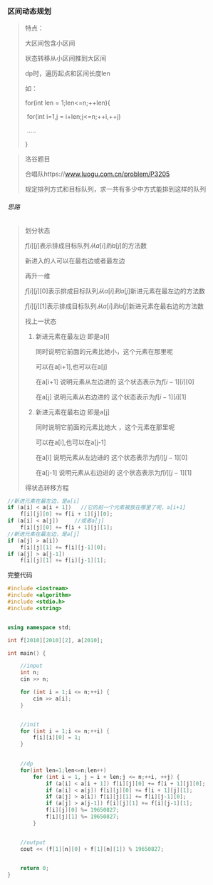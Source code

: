 ### 区间动态规划

> 特点：
>
> 大区间包含小区间
>
> 状态转移从小区间推到大区间
>
> dp时，遍历起点和区间长度len
>
> 如：
>
> for(int len = 1;len<=n;++len){
>
> ​	for(int i=1,j = i+len;j<=n;++i,++j)
>
> ​			.....
>
> }



> 洛谷题目
>
> 合唱队https://www.luogu.com.cn/problem/P3205
>
> 规定排列方式和目标队列，求一共有多少中方式能排到这样的队列



###### 思路

> 划分状态
>
> $f[i][j]$表示排成目标队列$从a[i]到a[j]$的方法数
>
> 新进入的人可以在最右边或者最左边
>
> 再升一维
>
> $f[i][j][0]$表示排成目标队列$从a[i]到a[j]$新进元素在最左边的方法数
>
> $f[i][j][1]$表示排成目标队列$从a[i]到a[j]$新进元素在最右边的方法数
>
> 找上一状态
>
> 1. 新进元素在最左边  即是a[i]
>
>    同时说明它前面的元素比她小，这个元素在那里呢
>
>    可以在a[i+1],也可以在a[j]     
>
>    在a[i+1] 说明元素从左边进的 这个状态表示为$f[i-1][i][0]$
>
>    在a[j] 说明元素从右边进的 这个状态表示为$f[i-1][i][1]$
>
> 2. 新进元素在最右边  即是a[j]
>
>    同时说明它前面的元素比她大 ，这个元素在那里呢
>
>    可以在a[i],也可以在a[j-1]  
>
>    在a[i] 说明元素从左边进的 这个状态表示为$f[i][j-1][0]$
>
>    在a[j-1] 说明元素从右边进的 这个状态表示为$f[i][j-1][1]$
>
> 
>
> 得状态转移方程

~~~c++
//新进元素在最左边，是a[i]
if (a[i] < a[i + 1])   //它的前一个元素被放在哪里了呢，a[i+1]
    f[i][j][0] += f[i + 1][j][0];
if (a[i] < a[j])     //或者a[j]
    f[i][j][0] += f[i + 1][j][1];
//新进元素在最左边，是a[j]
if (a[j] > a[i]) 
    f[i][j][1] += f[i][j-1][0];
if (a[j] > a[j-1]) 
    f[i][j][1] += f[i][j-1][1];
~~~



完整代码

~~~c++
#include <iostream>
#include <algorithm>
#include <stdio.h>
#include <string>


using namespace std;

int f[2010][2010][2], a[2010];

int main() {

	//input
	int n;
	cin >> n;

	for (int i = 1;i <= n;++i) {
		cin >> a[i];
	}


	//init
	for (int i = 1;i <= n;++i) {
		f[i][i][0] = 1;
	}
	

	//dp
	for(int len=1;len<=n;len++)
		for (int i = 1, j = i + len;j <= n;++i, ++j) {
			if (a[i] < a[i + 1]) f[i][j][0] += f[i + 1][j][0];
			if (a[i] < a[j]) f[i][j][0] += f[i + 1][j][1];
			if (a[j] > a[i]) f[i][j][1] += f[i][j-1][0];
			if (a[j] > a[j-1]) f[i][j][1] += f[i][j-1][1];
			f[i][j][0] %= 19650827;
			f[i][j][1] %= 19650827;
		}


	//output
	cout << (f[1][n][0] + f[1][n][1]) % 19650827;
	

	return 0;
}
~~~



